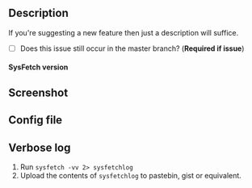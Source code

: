 ## Description

If you're suggesting a new feature then just a description will suffice.

- [ ] Does this issue still occur in the master branch? (**Required if issue**)


#### SysFetch version

## Screenshot

## Config file

## Verbose log

1. Run `sysfetch -vv 2> sysfetchlog`
2. Upload the contents of `sysfetchlog` to pastebin, gist or equivalent.



